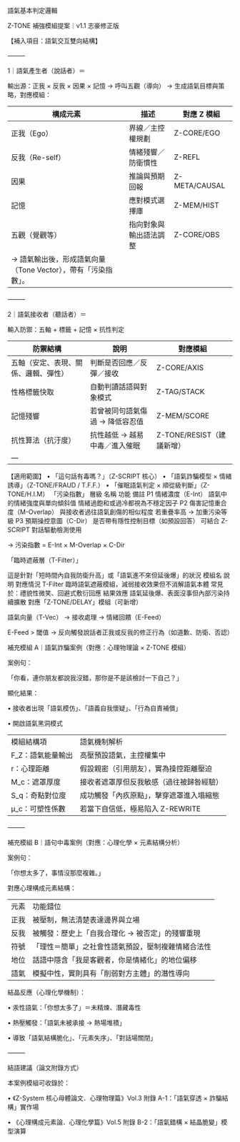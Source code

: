 語氣基本判定邏輯

Z-TONE 補強模組提案｜v1.1 志豪修正版

【補入項目：語氣交互雙向結構】

⸻

1｜語氣產生者（說話者）＝

輸出源：正我 × 反我 × 因果 × 記憶 → 呼叫五觀（導向） → 生成語氣目標與策略，對應模組：



| 構成元素                                  | 描述          | 對應 Z 模組       |
| ------------------------------------- | ----------- | ------------- |
| 正我（Ego）                               | 界線／主控權規劃    | Z-CORE/EGO    |
| 反我（Re-self）                           | 情緒殘響／防衛慣性   | Z-REFL        |
| 因果                                    | 推論與預期回報     | Z-META/CAUSAL |
| 記憶                                    | 應對模式選擇庫     | Z-MEM/HIST    |
| 五觀（覺觀等）                               | 指向對象與輸出語法調整 | Z-CORE/OBS    |
| → 語氣輸出後，形成語氣向量（Tone Vector），帶有「污染指數」。 |             |               |

⸻

2｜語氣接收者（聽話者）＝

輸入防禦：五軸 + 標籤 + 記憶 × 抗性判定


| 防禦結構               | 說明                | 對應模組                |
| ------------------ | ----------------- | ------------------- |
| 五軸（安定、表現、關係、邏輯、彈性） | 判斷是否回應／反彈／接收      | Z-CORE/AXIS         |
| 性格標籤快取             | 自動判讀話語與對象模式       | Z-TAG/STACK         |
| 記憶殘響               | 若曾被同句語氣傷過 → 降低容忍值 | Z-MEM/SCORE         |
| 抗性算法（抗汙度）          | 抗性越低 → 越易中毒／進入催眠  | Z-TONE/RESIST（建議新增） |
| —                  |                   |                     |

【適用範圍】 • 「這句話有毒嗎？」（Z-SCRIPT 核心） • 「語氣詐騙模型 × 情緒誘導」（Z-TONE/FRAUD / T.F.F.） • 「催眠語氣判定 × 順從級判斷」（Z-TONE/H.I.M） 「污染指數」 層級 名稱 功能 備註 P1 情緒濃度（E-Int） 語氣中的情緒強度與單向傾斜值 情緒過飽和或過冷都視為不穩定因子 P2 傷害記憶重合度（M-Overlap） 與接收者過往語氣創傷的相似程度 若重疊率高 → 加重污染等級 P3 預期操控意圖（C-Dir） 是否帶有隱性控制目標（如預設回答） 可結合 Z-SCRIPT 對話驅動檢測使用

→ 污染指數 = E-Int × M-Overlap × C-Dir

「臨時遮蔽層（T-Filter）」

這是針對「短時間內自我防衛升高」或「語氣進不來但延後爆」的狀況 模組名 說明 對應情況 T-Filter 臨時語氣遮蔽模組，減弱接收效果但不消解語氣本體 常見於：禮貌性微笑、回避式敷衍回應 結果效應 語氣延後爆、表面沒事但內部污染持續擴散 對應「Z-TONE/DELAY」模組（可新增）

語氣向量（T-Vec） → 接收處理 → 情緒回饋（E-Feed）

E-Feed > 閾值 → 反向觸發說話者正我或反我的修正行為（如道歉、防衛、否認）

補充模組 A｜語氣詐騙案例（對應：心理物理論 × Z-TONE 模組）

案例句：

「你看，連你朋友都說我沒錯，那你是不是該檢討一下自己？」

顯化結果：

• 接收者出現「語氣模仿」、「語義自我懷疑」、「行為自責補償」

• 開啟語氣黑洞模式

|||
|---|---|
|模組結構項|語氣機制解析|
|F_Z：語氣能量輸出|高壓預設語氣，主控權集中|
|r：心理距離|假設親密（引用朋友），實為操控距離壓迫|
|M_c：遮罩厚度|接收者遮罩厚但反我敏感（過往被歸咎經驗）|
|S_q：奇點對位度|成功觸發「內疚原點」，擊穿遮罩進入塌縮態|
|μ_c：可塑性係數|若當下自信低，極易陷入 Z-REWRITE|

⸻

補充模組 B｜語句中毒案例（對應：心理化學 × 元素結構分析）

案例句：

「你想太多了，事情沒那麼複雜。」

對應心理構成元素結構：

|||
|---|---|
|元素|功能錯位|
|正我|被壓制，無法清楚表達邊界與立場|
|反我|被觸發：歷史上「自我合理化 → 被否定」的殘響重現|
|符號|「理性＝簡單」之社會性語氣預設，壓制複雜情緒合法性|
|地位|話語中隱含「我是客觀者，你是情緒化」的地位偏移|
|語氣|模擬中性，實則具有「削弱對方主體」的潛性導向|

結晶反應（心理化學機制）：

• 汞性語氣：「你想太多了」＝未精煉、潛藏毒性

• 熱壓觸發：「語氣未被承接 → 熱場堆積」

• 導致「語氣結構脆化」、「元素失序」、「對話場關閉」

⸻

結語建議（論文附錄方式）

本案例模組可收錄於：

• 《Z-System 核心母體論文．心理物理篇》Vol.3 附錄 A-1：「語氣穿透 × 詐騙結構」實作場

• 《心理構成元素論．心理化學篇》Vol.5 附錄 B-2：「語氣錯構 × 結晶脆變」模型演算